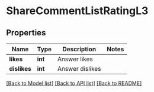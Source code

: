 # ShareCommentListRatingL3

## Properties
Name | Type | Description | Notes
------------ | ------------- | ------------- | -------------
**likes** | **int** | Answer likes | 
**dislikes** | **int** | Answer dislikes | 

[[Back to Model list]](../README.md#documentation-for-models) [[Back to API list]](../README.md#documentation-for-api-endpoints) [[Back to README]](../README.md)


